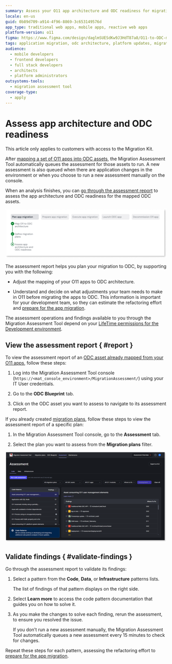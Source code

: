 ```yaml
---
summary: Assess your O11 app architecture and ODC readiness for migration using the Migration Assessment Tool.
locale: en-us
guid: 0b89d709-a914-4f96-8869-3c653149576d
app_type: traditional web apps, mobile apps, reactive web apps
platform-version: o11
figma: https://www.figma.com/design/daglmSUESdKw9J3HdT87a8/O11-to-ODC-migration?node-id=2168-1376
tags: application migration, odc architecture, platform updates, migration process, architecture assessment
audience:
  - mobile developers
  - frontend developers
  - full stack developers
  - architects
  - platform administrators
outsystems-tools:
  - migration assessment tool
coverage-type:
  - apply
---
```


# Assess app architecture and ODC readiness

<div class="info" markdown="1">

This article only applies to customers with access to the Migration Kit.

</div>

After [mapping a set of O11 apps into ODC assets](plan-map-apps.md), the Migration Assessment Tool automatically queues the assessment for those assets to run. A new assessment is also queued when there are application changes in the environment or when you choose to run a new assessment manually on the console.

When an analysis finishes, you can [go through the assessment report](#report) to assess the app architecture and ODC readiness for the mapped ODC assets.

![Diagram showing the Assess app architecture and ODC readiness step in the migration process](images/prep-assess-app-arch-diag.png "Assess app architecture and ODC readiness")

The assessment report helps you plan your migration to ODC, by supporting you with the following:

* Adjust the mapping of your O11 apps to ODC architecture.

* Understand and decide on what adjustments your team needs to make in O11 before migrating the apps to ODC. This information is important for your development team, so they can estimate the refactoring effort and [prepare for the app migration](../prepare/prep-refactor-o11-apps.md).

<div class="info" markdown="1">

The assessment operations and findings available to you through the Migration Assessment Tool depend on your [LifeTime permissions for the Development environment](mat-permissions.md#assessment-findings).

</div>

## View the assessment report { #report }

To view the assessment report of an [ODC asset already mapped from your O11 apps](plan-map-apps.md), follow these steps:

1. Log into the Migration Assessment Tool console (`https://<mat_console_environment>/MigrationAssessment/`) using your IT User credentials.

1. Go to the **ODC Blueprint** tab.

1. Click on the ODC asset you want to assess to navigate to its assessment report.

If you already created [migration plans](plan-define-migration-plans.md), follow these steps to view the assessment report of a specific plan:

1. In the Migration Assessment Tool console, go to the **Assessment** tab.

1. Select the plan you want to assess from the **Migration plans** filter.

![Screen showing an assessment report in the Migration Assessment Tool.](images/assess-report-at.png "Assessment report in Migration Assessment Tool")

## Validate findings { #validate-findings }

Go through the assessment report to validate its findings:

1. Select a pattern from the **Code**, **Data**, or **Infrastructure** patterns lists.

    The list of findings of that pattern displays on the right side. 

1. Select **Learn more** to access the code pattern documentation that guides you on how to solve it.

1. As you make the changes to solve each finding, rerun the assessment, to ensure you resolved the issue.

    If you don’t run a new assessment manually, the Migration Assessment Tool automatically queues a new assessment every 15 minutes to check for changes.

Repeat these steps for each pattern, assessing the refactoring effort to [prepare for the app migration](../prepare/prep-refactor-o11-apps.md).
